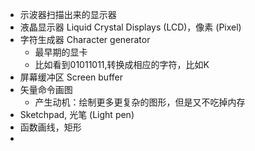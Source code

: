 - 示波器扫描出来的显示器
- 液晶显示器 Liquid Crystal Displays (LCD)，像素 (Pixel)
- 字符生成器 Character generator
	- 最早期的显卡
	- 比如看到01011011,转换成相应的字符，比如K
- 屏幕缓冲区 Screen buffer
- 矢量命令画图
	- 产生动机：绘制更多更复杂的图形，但是又不吃掉内存
- Sketchpad, 光笔 (Light pen)
- 函数画线，矩形
-
